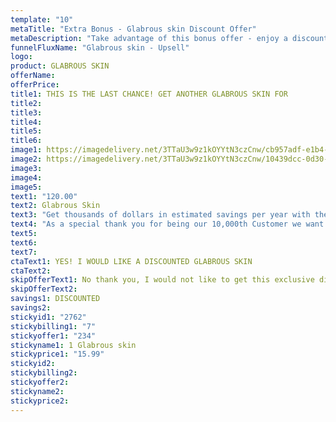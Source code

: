 ```yaml
---
template: "10"
metaTitle: "Extra Bonus - Glabrous skin Discount Offer"
metaDescription: "Take advantage of this bonus offer - enjoy a discounted Glabrous skin and future savings."
funnelFluxName: "Glabrous skin - Upsell"
logo: 
product: GLABROUS SKIN
offerName: 
offerPrice: 
title1: THIS IS THE LAST CHANCE! GET ANOTHER GLABROUS SKIN FOR
title2: 
title3:
title4:
title5:
title6:
image1: https://imagedelivery.net/3TTaU3w9z1kOYYtN3czCnw/cb957adf-e1b4-4f69-2782-283ca5beaf00/public
image2: https://imagedelivery.net/3TTaU3w9z1kOYYtN3czCnw/10439dcc-0d30-49a3-4a11-ac81b778bc00/public
image3:
image4:
image5:
text1: "120.00"
text2: Glabrous Skin
text3: "Get thousands of dollars in estimated savings per year with the power of America’s largest discount network, Horizon Direct. Save every day on 50,000+ restaurants, 150,000+ retailers, and 850,000+ travel providers. You will receive a 30 day trial of Horizon Direct for FREE when you add another Glabrous Skin to your order. Thereafter, you will be enrolled into a monthly Horizon Direct Membership for $39.95 month until you cancel. You may cancel your 30 day Horizon Direct Free Trial or your Monthly Membership anytime before the renewal period by calling 19093895276, emailing support@glabrousskin.com , or by filling out this form. This exclusive offer and free 30 day trial to Horizon Direct is only going to be available for a limited time. So make sure to claim this offer now!"
text4: "As a special thank you for being our 10,000th Customer we want to offer you a DISCOUNTED Glabrous Skin, We will even Pay for the Shipping!"
text5:
text6:
text7:
ctaText1: YES! I WOULD LIKE A DISCOUNTED GLABROUS SKIN
ctaText2:
skipOfferText1: No thank you, I would not like to get this exclusive discount.
skipOfferText2:
savings1: DISCOUNTED
savings2:
stickyid1: "2762"
stickybilling1: "7"
stickyoffer1: "234"
stickyname1: 1 Glabrous skin
stickyprice1: "15.99"
stickyid2:
stickybilling2:
stickyoffer2:
stickyname2:
stickyprice2:
---
```

